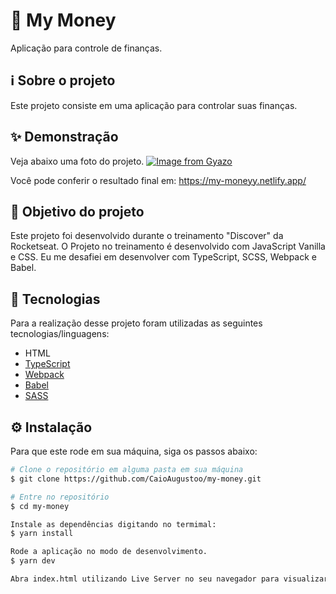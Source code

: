 # 💸 My Money
Aplicação para controle de finanças.

## ℹ️ Sobre o projeto 
Este projeto consiste em uma aplicação para controlar suas finanças.

## ✨ Demonstração
Veja abaixo uma foto do projeto.
[![Image from Gyazo](https://i.gyazo.com/b74b66ad9b137df6892a79839d5631e7.png)](https://gyazo.com/b74b66ad9b137df6892a79839d5631e7)

Você pode conferir o resultado final em: https://my-moneyy.netlify.app/


## 🎯 Objetivo do projeto
Este projeto foi desenvolvido durante o treinamento "Discover" da Rocketseat. O Projeto no treinamento é desenvolvido com JavaScript Vanilla e CSS.
Eu me desafiei em desenvolver com TypeScript, SCSS, Webpack e Babel.

## 📝 Tecnologias 
Para a realização desse projeto foram utilizadas as seguintes tecnologias/linguagens: 
- HTML
- [TypeScript](https://www.typescriptlang.org/) 
- [Webpack](https://webpack.js.org/)
- [Babel](https://babeljs.io/)
- [SASS](https://sass-lang.com/)

## ⚙️ Instalação
Para que este rode em sua máquina, siga os passos abaixo:

```bash
# Clone o repositório em alguma pasta em sua máquina
$ git clone https://github.com/CaioAugustoo/my-money.git

# Entre no repositório
$ cd my-money

Instale as dependências digitando no termimal:
$ yarn install

Rode a aplicação no modo de desenvolvimento.
$ yarn dev

Abra index.html utilizando Live Server no seu navegador para visualizar o projeto
```
